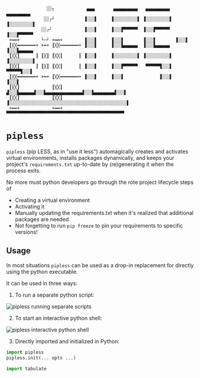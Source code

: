 ```
               ░░┐            ▄▄▄       ▄▄▄▄▄▄▄▄▄   ▄▄▄▄▄▄▄▄▄   ▄▄▄▄▄▄▄▄▄ 
              ░░┌┘           ▐░░░▌     ▐░░░░░░░░░▌ ▐░░░░░░░░░▌ ▐░░░░░░░░░▌
             ░░┌┘            ▐░░░▌     ▐░░░▛▀▀▀▀▀  ▐░░░▛▀▀▀▀▀  ▐░░░▛▀▀▀▀▀ 
 +━━+        └─┘ +━━+        ▐░░░▌     ▐░░░▌       ▐░░░▌       ▐░░░▌      
 ┃╳╳━━━━━━━+ +━+ ┃╳╳━━━━━━━+ ▐░░░▌     ▐░░░▙▄▄▄▄▄  ▐░░░▙▄▄▄▄▄  ▐░░░▙▄▄▄▄▄ 
 ┃╳╳┃      ┃ ┃╳┃ ┃╳╳┃      ┃ ▐░░░▌     ▐░░░░░░░░░▌ ▐░░░░░░░░░▌ ▐░░░░░░░░░▌
 ┃╳╳┃      ┃ ┃╳┃ ┃╳╳┃      ┃ ▐░░░▌     ▐░░░▛▀▀▀▀▀   ▀▀▀▀▀▜░░░▌  ▀▀▀▀▀▜░░░▌
 ┃╳╳━━━━━━━+ +━+ ┃╳╳━━━━━━━+ ▐░░░▌     ▐░░░▌             ▐░░░▌       ▐░░░▌
 ┃╳╳┃            ┃╳╳┃        ▟░░░▙▄▄▄▄▄▟░░░▙▄▄▄▄▄▄▄▄▄▄▄▄▄▟░░░▙▄▄▄▄▄▄▄▟░░░▌
 ┃╳╳┃            ┃╳╳┃       ▐░░░░░░░░░░░░░░░░░░░░░░░░░░░░░░░░░░░░░░░░░░░░▌
 +━━+            +━━+        ▀▀▀▀▀▀▀▀▀▀▀▀▀▀▀▀▀▀▀▀▀▀▀▀▀▀▀▀▀▀▀▀▀▀▀▀▀▀▀▀▀▀▀▀ 

```

# `pipless`

`pipless` (pip LESS, as in "use it less") automagically creates and activates
virtual environments, installs packages dynamically, and keeps your project's
`requirements.txt` up-to-date by (re)generating it when the process exits.

No more must python developers go through the rote project lifecycle steps of

* Creating a virtual environment
* Activating it
* Manually updating the requirements.txt when it's realized that additional packages are needed
* Not forgetting to run `pip freeze` to pin your requirements to specific versions!

## Usage

In most situations `pipless` can be used as a drop-in replacement for directly
using the python executable.

It can be used in three ways:

1. To run a separate python script:

![pipless running separate scripts](https://i.imgur.com/JRnMguh.gif)

2. To start an interactive python shell:

![pipless interactive python shell](https://i.imgur.com/JztPIQk.gif)

3. Directly imported and initialized in Python:

```python
import pipless
pipless.init(... opts ...)

import tabulate
```